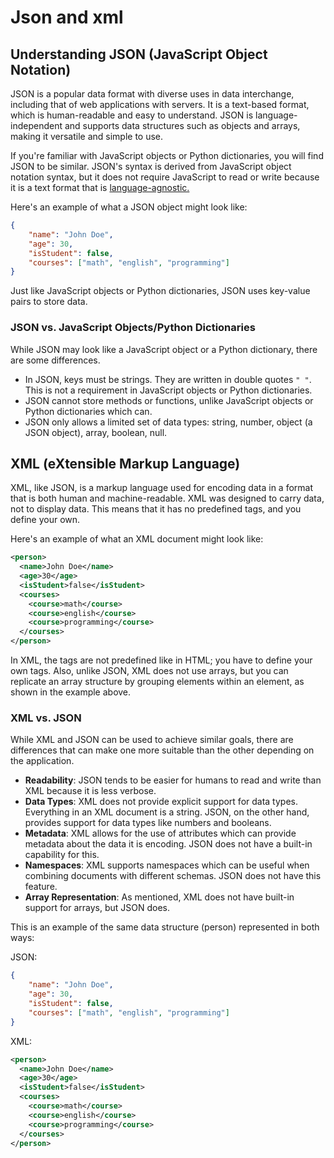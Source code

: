 # Json and xml

## Understanding JSON (JavaScript Object Notation)

JSON is a popular data format with diverse uses in data interchange, including that of web applications with servers. It is a text-based format, which is human-readable and easy to understand. JSON is language-independent and supports data structures such as objects and arrays, making it versatile and simple to use.

If you're familiar with JavaScript objects or Python dictionaries, you will find JSON to be similar. JSON's syntax is derived from JavaScript object notation syntax, but it does not require JavaScript to read or write because it is a text format that is [language-agnostic.](https://en.wikipedia.org/wiki/Language-agnostic)

Here's an example of what a JSON object might look like:

```json
{
    "name": "John Doe",
    "age": 30,
    "isStudent": false,
    "courses": ["math", "english", "programming"]
}
```

Just like JavaScript objects or Python dictionaries, JSON uses key-value pairs to store data.

### JSON vs. JavaScript Objects/Python Dictionaries

While JSON may look like a JavaScript object or a Python dictionary, there are some differences.

- In JSON, keys must be strings. They are written in double quotes `" "`. This is not a requirement in JavaScript objects or Python dictionaries.
- JSON cannot store methods or functions, unlike JavaScript objects or Python dictionaries which can.
- JSON only allows a limited set of data types: string, number, object (a JSON object), array, boolean, null.

## XML (eXtensible Markup Language)

XML, like JSON, is a markup language used for encoding data in a format that is both human and machine-readable. XML was designed to carry data, not to display data. This means that it has no predefined tags, and you define your own.

Here's an example of what an XML document might look like:

```xml
<person>
  <name>John Doe</name>
  <age>30</age>
  <isStudent>false</isStudent>
  <courses>
    <course>math</course>
    <course>english</course>
    <course>programming</course>
  </courses>
</person>
```

In XML, the tags are not predefined like in HTML; you have to define your own tags. Also, unlike JSON, XML does not use arrays, but you can replicate an array structure by grouping elements within an element, as shown in the example above.

### XML vs. JSON

While XML and JSON can be used to achieve similar goals, there are differences that can make one more suitable than the other depending on the application.

- **Readability**: JSON tends to be easier for humans to read and write than XML because it is less verbose.
- **Data Types**: XML does not provide explicit support for data types. Everything in an XML document is a string. JSON, on the other hand, provides support for data types like numbers and booleans.
- **Metadata**: XML allows for the use of attributes which can provide metadata about the data it is encoding. JSON does not have a built-in capability for this.
- **Namespaces**: XML supports namespaces which can be useful when combining documents with different schemas. JSON does not have this feature.
- **Array Representation**: As mentioned, XML does not have built-in support for arrays, but JSON does.

This is an example of the same data structure (person) represented in both ways:

JSON:

```json
{
    "name": "John Doe",
    "age": 30,
    "isStudent": false,
    "courses": ["math", "english", "programming"]
}
```

XML:

```xml
<person>
  <name>John Doe</name>
  <age>30</age>
  <isStudent>false</isStudent>
  <courses>
    <course>math</course>
    <course>english</course>
    <course>programming</course>
  </courses>
</person>

```